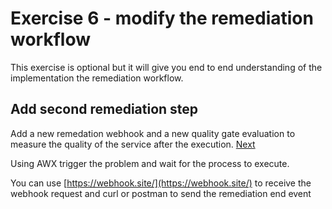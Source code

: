 # Exercise 6 - modify the remediation workflow

This exercise is optional but it will give you end to end understanding of the implementation the remediation workflow.
## Add second remediation step
Add a new remedation webhook and a new quality gate evaluation to measure the quality of the service after the execution.
[Next](./exercise-6.md)

Using AWX trigger the problem and wait for the process to execute.

You can use [https://webhook.site/](https://webhook.site/) to receive the webhook request and curl or postman to send the remediation end event

